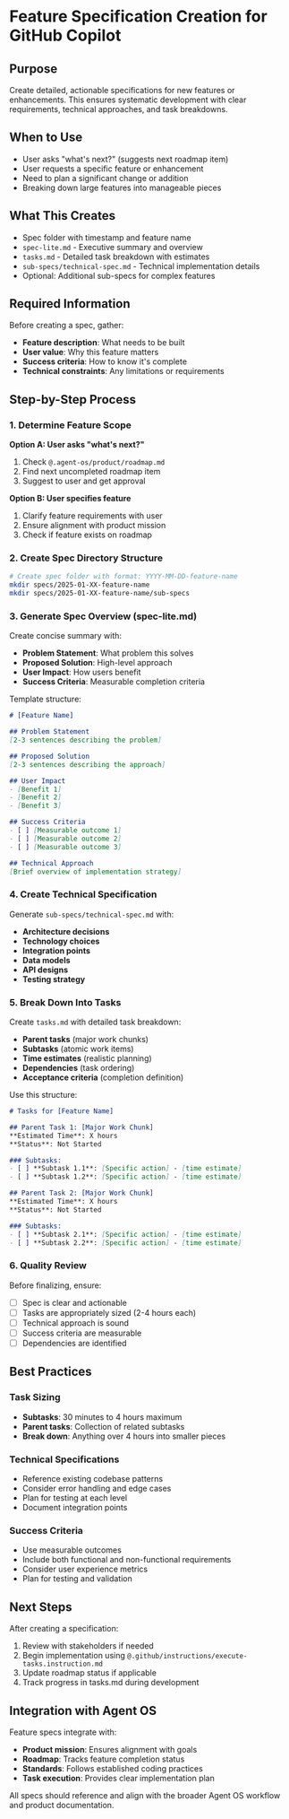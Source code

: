 # Feature Specification Creation for GitHub Copilot

## Purpose
Create detailed, actionable specifications for new features or enhancements. This ensures systematic development with clear requirements, technical approaches, and task breakdowns.

## When to Use
- User asks "what's next?" (suggests next roadmap item)
- User requests a specific feature or enhancement
- Need to plan a significant change or addition
- Breaking down large features into manageable pieces

## What This Creates
- Spec folder with timestamp and feature name
- `spec-lite.md` - Executive summary and overview
- `tasks.md` - Detailed task breakdown with estimates
- `sub-specs/technical-spec.md` - Technical implementation details
- Optional: Additional sub-specs for complex features

## Required Information

Before creating a spec, gather:
- **Feature description**: What needs to be built
- **User value**: Why this feature matters
- **Success criteria**: How to know it's complete
- **Technical constraints**: Any limitations or requirements

## Step-by-Step Process

### 1. Determine Feature Scope

**Option A: User asks "what's next?"**
1. Check `@.agent-os/product/roadmap.md`
2. Find next uncompleted roadmap item
3. Suggest to user and get approval

**Option B: User specifies feature**
1. Clarify feature requirements with user
2. Ensure alignment with product mission
3. Check if feature exists on roadmap

### 2. Create Spec Directory Structure
```bash
# Create spec folder with format: YYYY-MM-DD-feature-name
mkdir specs/2025-01-XX-feature-name
mkdir specs/2025-01-XX-feature-name/sub-specs
```

### 3. Generate Spec Overview (spec-lite.md)

Create concise summary with:
- **Problem Statement**: What problem this solves
- **Proposed Solution**: High-level approach
- **User Impact**: How users benefit
- **Success Criteria**: Measurable completion criteria

Template structure:
```markdown
# [Feature Name]

## Problem Statement
[2-3 sentences describing the problem]

## Proposed Solution
[2-3 sentences describing the approach]

## User Impact
- [Benefit 1]
- [Benefit 2]
- [Benefit 3]

## Success Criteria
- [ ] [Measurable outcome 1]
- [ ] [Measurable outcome 2]
- [ ] [Measurable outcome 3]

## Technical Approach
[Brief overview of implementation strategy]
```

### 4. Create Technical Specification

Generate `sub-specs/technical-spec.md` with:
- **Architecture decisions**
- **Technology choices** 
- **Integration points**
- **Data models**
- **API designs**
- **Testing strategy**

### 5. Break Down Into Tasks

Create `tasks.md` with detailed task breakdown:
- **Parent tasks** (major work chunks)
- **Subtasks** (atomic work items)
- **Time estimates** (realistic planning)
- **Dependencies** (task ordering)
- **Acceptance criteria** (completion definition)

Use this structure:
```markdown
# Tasks for [Feature Name]

## Parent Task 1: [Major Work Chunk]
**Estimated Time**: X hours
**Status**: Not Started

### Subtasks:
- [ ] **Subtask 1.1**: [Specific action] - [time estimate]
- [ ] **Subtask 1.2**: [Specific action] - [time estimate]

## Parent Task 2: [Major Work Chunk]
**Estimated Time**: X hours
**Status**: Not Started

### Subtasks:
- [ ] **Subtask 2.1**: [Specific action] - [time estimate]
- [ ] **Subtask 2.2**: [Specific action] - [time estimate]
```

### 6. Quality Review

Before finalizing, ensure:
- [ ] Spec is clear and actionable
- [ ] Tasks are appropriately sized (2-4 hours each)
- [ ] Technical approach is sound
- [ ] Success criteria are measurable
- [ ] Dependencies are identified

## Best Practices

### Task Sizing
- **Subtasks**: 30 minutes to 4 hours maximum
- **Parent tasks**: Collection of related subtasks
- **Break down**: Anything over 4 hours into smaller pieces

### Technical Specifications
- Reference existing codebase patterns
- Consider error handling and edge cases
- Plan for testing at each level
- Document integration points

### Success Criteria
- Use measurable outcomes
- Include both functional and non-functional requirements
- Consider user experience metrics
- Plan for testing and validation

## Next Steps

After creating a specification:
1. Review with stakeholders if needed
2. Begin implementation using `@.github/instructions/execute-tasks.instruction.md`
3. Update roadmap status if applicable
4. Track progress in tasks.md during development

## Integration with Agent OS

Feature specs integrate with:
- **Product mission**: Ensures alignment with goals
- **Roadmap**: Tracks feature completion status
- **Standards**: Follows established coding practices
- **Task execution**: Provides clear implementation plan

All specs should reference and align with the broader Agent OS workflow and product documentation.

